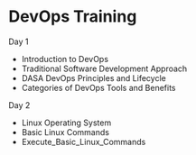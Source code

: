 # DevOps Training

Day 1
  - Introduction to DevOps
  - Traditional Software Development Approach
  - DASA DevOps Principles and Lifecycle
  - Categories of DevOps Tools and Benefits

Day 2
  - Linux Operating System
  - Basic Linux Commands
  - Execute_Basic_Linux_Commands
